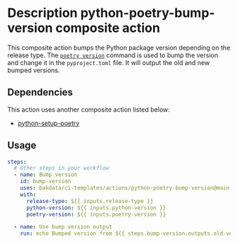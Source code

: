 # Description python-poetry-bump-version composite action

This composite action bumps the Python package version depending on the release type. The [`poetry version`](https://python-poetry.org/docs/cli/#version) command is used to bump the version and change it in the `pyproject.toml` file. It will output the old and new bumped versions.

## Dependencies

This action uses another composite action listed below:

- [python-setup-poetry](https://github.com/bakdata/ci-templates/tree/main/actions/python-setup-poetry)

## Usage

```yaml
steps:
  # Other steps in your workflow
  - name: Bump version
    id: bump-version
    uses: bakdata/ci-templates/actions/python-poetry-bump-version@main
    with:
      release-type: ${{ inputs.release-type }}
      python-version: ${{ inputs.python-version }}
      poetry-version: ${{ inputs.poetry-version }}

  - name: Use bump version output
    run: echo Bumped version from ${{ steps.bump-version.outputs.old-version }} to ${{ steps.bump-version.outputs.release-version }}
```
